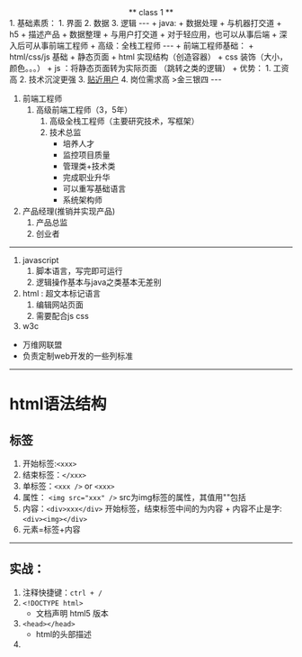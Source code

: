 <center> ** class 1 ** </center>
1. 基础素质：
   1. 界面
   2. 数据
   3. 逻辑
---
+ java:
   + 数据处理
   + 与机器打交道
+ h5
   + 描述产品
   + 数据整理  
   + 与用户打交道
   + 对于轻应用，也可以从事后端
   + 深入后可从事前端工程师
   + 高级：全栈工程师
---
+ 前端工程师基础：
   + html/css/js 基础
   + 静态页面
   + html 实现结构（创造容器）
   + css 装饰（大小，颜色。。。）
   + js ：将静态页面转为实际页面 （跳转之类的逻辑）
+ 优势：
  1. 工资高
  2. 技术沉淀更强
  3. <u>贴近用户</u>
  4. 岗位需求高
  >金三银四
---

1. 前端工程师
   1. 高级前端工程师（3，5年）
      1. 高级全栈工程师（主要研究技术，写框架）
      2. 技术总监
         + 培养人才
         + 监控项目质量
         + 管理类+技术类
         + 完成职业升华
         + 可以重写基础语言
         + 系统架构师
  2. 产品经理(推销并实现产品)
     1. 产品总监
     2. 创业者
---
1. javascript
   1. 脚本语言，写完即可运行
   2. 逻辑操作基本与java之类基本无差别
2. html : 超文本标记语言
   1. 编辑网站页面
   2. 需要配合js css
3. w3c
  - 万维网联盟
  - 负责定制web开发的一些列标准
---
# html语法结构
## 标签
  1. 开始标签:`<xxx>`
  2. 结束标签：`</xxx>`
  3. 单标签：`<xxx />` or `<xxx>`
  4. 属性： `<img src="xxx" />` src为img标签的属性，其值用""包括
  5. 内容：`<div>xxx</div>` 开始标签，结束标签中间的为内容
    + 内容不止是字:`<div><img></div>`
  6. 元素=标签+内容
  ---

## 实战：
1. 注释快捷键：`ctrl + /`
2. `<!DOCTYPE html> `
   + 文档声明 html5 版本
3. `<head></head>`
   + html的头部描述
4. 
